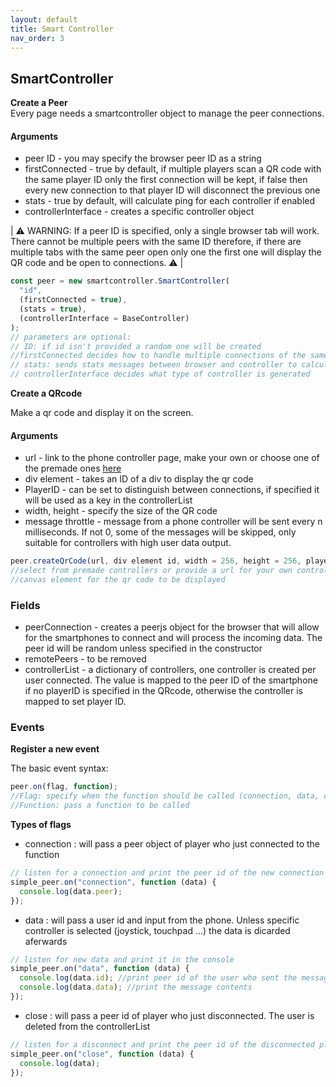 ```yaml
---
layout: default
title: Smart Controller
nav_order: 3
---
```


## SmartController

**Create a Peer** <br>
Every page needs a smartcontroller object to manage the peer connections.

#### Arguments

- peer ID - you may specify the browser peer ID as a string
- firstConnected - true by default, if multiple players scan a QR code with the same player ID only the first connection will be kept, if false then every new connection to that player ID will disconnect the previous one
- stats - true by default, will calculate ping for each controller if enabled
- controllerInterface - creates a specific controller object

| ⚠️ WARNING: If a peer ID is specified, only a single browser tab will work. There cannot be multiple peers with the same ID therefore, if there are multiple tabs with the same peer open only one the first one will display the QR code and be open to connections. ⚠️ |

```javascript
const peer = new smartcontroller.SmartController(
  "id",
  (firstConnected = true),
  (stats = true),
  (controllerInterface = BaseController)
);
// parameters are optional:
// ID: if id isn't provided a random one will be created
//firstConnected decides how to handle multiple connections of the same player id
// stats: sends stats messages between browser and controller to calculate ping
// controllerInterface decides what type of controller is generated
```

**Create a QRcode** <br>

Make a qr code and display it on the screen.

#### Arguments

- url - link to the phone controller page, make your own or choose one of the premade ones <a href ='https://github.com/SmartControllerJS/Controllers'>here</a>
- div element - takes an ID of a div to display the qr code
- PlayerID - can be set to distinguish between connections, if specified it will be used as a key in the controllerList
- width, height - specify the size of the QR code
- message throttle - message from a phone controller will be sent every n milliseconds. If not 0, some of the messages will be skipped, only suitable for controllers with high user data output.

```javascript
peer.createQrCode(url, div element id, width = 256, height = 256, playerID = null, throttle = 0);
//select from premade controllers or provide a url for your own controller
//canvas element for the qr code to be displayed
```

### Fields

- peerConnection - creates a peerjs object for the browser that will allow for the smartphones to connect and will process the incoming data. The peer id will be random unless specified in the constructor
- remotePeers - to be removed
- controllerList - a dictionary of controllers, one controller is created per user connected. The value is mapped to the peer ID of the smartphone if no playerID is specified in the QRcode, otherwise the controller is mapped to set player ID.

### Events

**Register a new event**

The basic event syntax:

```javascript
peer.on(flag, function);
//Flag: specify when the function should be called (connection, data, close)
//Function: pass a function to be called
```

**Types of flags**

- connection : will pass a peer object of player who just connected to the function

```javascript
// listen for a connection and print the peer id of the new connection in the console
simple_peer.on("connection", function (data) {
  console.log(data.peer);
});
```

- data : will pass a user id and input from the phone. Unless specific controller is selected (joystick, touchpad ...) the data is dicarded aferwards

```javascript
// listen for new data and print it in the console
simple_peer.on("data", function (data) {
  console.log(data.id); //print peer id of the user who sent the message
  console.log(data.data); //print the message contents
});
```

- close : will pass a peer id of player who just disconnected. The user is deleted from the controllerList

```javascript
// listen for a disconnect and print the peer id of the disconnected player in the console
simple_peer.on("close", function (data) {
  console.log(data);
});
```
